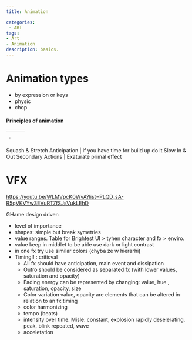 ```yaml
---
title: Animation

categories:
 - ART
tags:
- Art
- Animation
description: basics.
---
```


# Animation types

- by expression or keys
- physic
- chop


#### Principles of animation

| . | |  |
| --- | --- |--- |
Squash & Stretch
Anticipation | if you have time for build up do it
Slow In & Out
Secondary Actions | Exaturate primal effect



# VFX

https://youtu.be/WLMVpcK0WvA?list=PLQD_sA-R5qVKVYw3EVuRT7fSJsVukLEhD

GHame design driven
- level of importance
- shapes: simple but break symetries
- value ranges. Table for Brightest UI > tyhen character and fx > enviro.
- value keep in middlet to be able use dark or light contrast
- in one fx try use similar colors (chyba ze w hierarhi)
- Timing!! : criticval
  - All fx should have anticipation, main event and dissipation
  - Outro should be considered as separated fx (with lower values, saturation and opacity)
  - Fading energy can be represented by changing: value, hue , saturation, opacity, size
  - Color variation value, opacity are elements that can be altered in relation to an fx timing
  - color harmonizing
  - tempo (beats)
  - intensity over time. Misle: constant, explosion rapidly deselerating, peak, blink repeated, wave
  - acceletation
